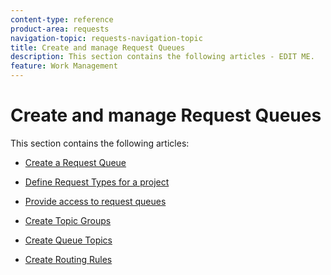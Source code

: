 ```yaml
---
content-type: reference
product-area: requests
navigation-topic: requests-navigation-topic
title: Create and manage Request Queues
description: This section contains the following articles - EDIT ME.
feature: Work Management
---
```


# Create and manage Request Queues

This section contains the following articles:

* [Create a Request Queue](../../../manage-work/requests/create-and-manage-request-queues/create-request-queue.md) 
* [Define Request Types for a project](../../../manage-work/requests/create-and-manage-request-queues/define-request-types-for-project.md) 
* [Provide access to request queues](../../../manage-work/requests/create-and-manage-request-queues/provide-access-to-request-queues.md) 
* [Create Topic Groups](../../../manage-work/requests/create-and-manage-request-queues/create-topic-groups.md) 
* [Create Queue Topics](../../../manage-work/requests/create-and-manage-request-queues/create-queue-topics.md) 
* [Create Routing Rules](../../../manage-work/requests/create-and-manage-request-queues/create-routing-rules.md)

  <!--
  <li data-mc-conditions="QuicksilverOrClassic.Draft mode"><a href="../../../manage-work/requests/create-and-manage-request-queues/queue-details-tab-overview.md" class="MCXref xref" xrefformat="{para}">Overview of the Queue Details tab in a project</a> </li>
  -->

<!--
<p data-mc-conditions="QuicksilverOrClassic.Draft mode">(NOTE:&nbsp;last articles - drafted)</p>
-->

